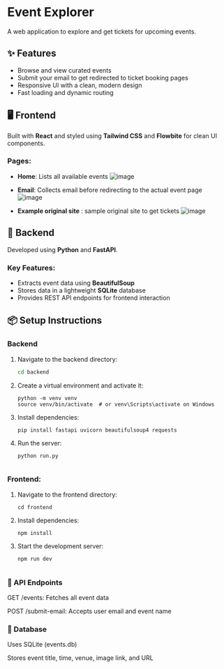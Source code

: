# Event Explorer

A web application to explore and get tickets for upcoming events.

## ✨ Features

- Browse and view curated events
- Submit your email to get redirected to ticket booking pages
- Responsive UI with a clean, modern design
- Fast loading and dynamic routing

## 🖥 Frontend

Built with **React** and styled using **Tailwind CSS** and **Flowbite** for clean UI components.

### Pages:

- **Home**: Lists all available events
  ![image](https://github.com/user-attachments/assets/7f07b351-23ce-4bbb-b6e3-804f8a7969a8)

- **Email**: Collects email before redirecting to the actual event page
  ![image](https://github.com/user-attachments/assets/a07a34b8-4b00-4a79-a5fb-ae3b958385f8)

- **Example original site** : sample original site to get tickets
  ![image](https://github.com/user-attachments/assets/a3228f40-d661-499c-9e7f-db45d1dbdb5e)


## 🚀 Backend

Developed using **Python** and **FastAPI**.

### Key Features:

- Extracts event data using **BeautifulSoup**
- Stores data in a lightweight **SQLite** database
- Provides REST API endpoints for frontend interaction

## 📦 Setup Instructions

### Backend

1. Navigate to the backend directory:
   ```bash
   cd backend
   
2. Create a virtual environment and activate it:
   ```
   python -m venv venv
   source venv/bin/activate  # or venv\Scripts\activate on Windows

3. Install dependencies:
   ```
   pip install fastapi uvicorn beautifulsoup4 requests

4. Run the server:
   ```
   python run.py


### Frontend:
1. Navigate to the frontend directory:
   ```
   cd frontend
   
2. Install dependencies:
   ```
   npm install

3. Start the development server:
   ```
   npm run dev


### 🔗 API Endpoints

GET /events: Fetches all event data

POST /submit-email: Accepts user email and event name


### 📂 Database

Uses SQLite (events.db)

Stores event title, time, venue, image link, and URL
